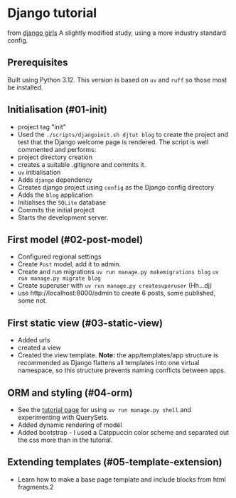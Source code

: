 # Django tutorial

from [django girls](https://tutorial.djangogirls.org/en/)
A slightly modified study, using a more industry standard config.
 
## Prerequisites
Built using Python 3.12. This version is based on `uv` and `ruff` so those most be installed.
 
## Initialisation (#01-init)

- project tag "init"
- Used the `./scripts/djangoinit.sh djtut blog` to create the project and test that the Django welcome page is rendered. The script is well commented and performs:
- project directory creation
- creates a suitable .gitignore and commits it.
- `uv` initialisation
- Adds `django` dependency
- Creates django project using `config` as the Django config directory
- Adds the `blog` application
- Initialises the `SQLite` database
- Commits the initial project
- Starts the development server.

## First model (#02-post-model)
- Configured regional settings
- Create `Post` model, add it to admin.
- Create and run migrations `uv run manage.py makemigrations blog` `uv run manage.py migrate blog`
- Create superuser with `uv run manage.py createsuperuser` (Hh...dj)
- use http://localhost:8000/admin to create 6 posts, some published, some not.

## First static view (#03-static-view)
- Added urls
- created a view
- Created the view template. **Note:** the app/templates/app structure is recommended as Django flattens all templates into one virtual namespace, so this structure prevents naming conflicts between apps.

## ORM and styling (#04-orm)
 - See the [tutorial page](https://tutorial.djangogirls.org/en/django_orm/) for using `uv run manage.py shell` and experimenting with QuerySets.
 - Added dynamic rendering of model
 - Added bootstrap - I used a Catppuccin color scheme and separated out the css more than in the tutorial.

## Extending templates (#05-template-extension)
 - Learn how to make a base page template and include blocks from html fragments.2